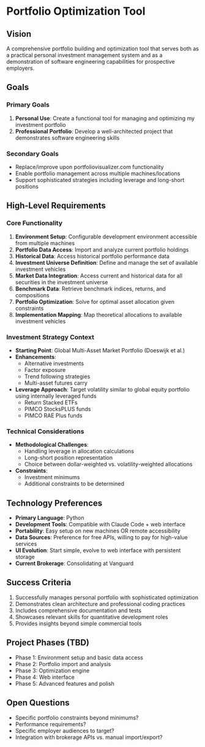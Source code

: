 # Portfolio Optimization Tool

## Vision
A comprehensive portfolio building and optimization tool that serves both as a practical personal investment management system and as a demonstration of software engineering capabilities for prospective employers.

## Goals

### Primary Goals
1. **Personal Use**: Create a functional tool for managing and optimizing my investment portfolio
2. **Professional Portfolio**: Develop a well-architected project that demonstrates software engineering skills

### Secondary Goals
- Replace/improve upon portfoliovisualizer.com functionality
- Enable portfolio management across multiple machines/locations
- Support sophisticated strategies including leverage and long-short positions

## High-Level Requirements

### Core Functionality
1. **Environment Setup**: Configurable development environment accessible from multiple machines
2. **Portfolio Data Access**: Import and analyze current portfolio holdings
3. **Historical Data**: Access historical portfolio performance data
4. **Investment Universe Definition**: Define and manage the set of available investment vehicles
5. **Market Data Integration**: Access current and historical data for all securities in the investment universe
6. **Benchmark Data**: Retrieve benchmark indices, returns, and compositions
7. **Portfolio Optimization**: Solve for optimal asset allocation given constraints
8. **Implementation Mapping**: Map theoretical allocations to available investment vehicles

### Investment Strategy Context
- **Starting Point**: Global Multi-Asset Market Portfolio (Doeswijk et al.)
- **Enhancements**: 
  - Alternative investments
  - Factor exposure
  - Trend following strategies
  - Multi-asset futures carry
- **Leverage Approach**: Target volatility similar to global equity portfolio using internally leveraged funds
  - Return Stacked ETFs
  - PIMCO StocksPLUS funds
  - PIMCO RAE Plus funds

### Technical Considerations
- **Methodological Challenges**: 
  - Handling leverage in allocation calculations
  - Long-short position representation
  - Choice between dollar-weighted vs. volatility-weighted allocations
- **Constraints**:
  - Investment minimums
  - Additional constraints to be determined

## Technology Preferences
- **Primary Language**: Python
- **Development Tools**: Compatible with Claude Code + web interface
- **Portability**: Easy setup on new machines OR remote accessibility
- **Data Sources**: Preference for free APIs, willing to pay for high-value services
- **UI Evolution**: Start simple, evolve to web interface with persistent storage
- **Current Brokerage**: Consolidating at Vanguard

## Success Criteria
1. Successfully manages personal portfolio with sophisticated optimization
2. Demonstrates clean architecture and professional coding practices
3. Includes comprehensive documentation and tests
4. Showcases relevant skills for quantitative development roles
5. Provides insights beyond simple commercial tools

## Project Phases (TBD)
- Phase 1: Environment setup and basic data access
- Phase 2: Portfolio import and analysis
- Phase 3: Optimization engine
- Phase 4: Web interface
- Phase 5: Advanced features and polish

## Open Questions
- Specific portfolio constraints beyond minimums?
- Performance requirements?
- Specific employer audiences to target?
- Integration with brokerage APIs vs. manual import/export?

